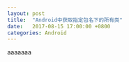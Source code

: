 ```yaml
---
layout: post
title:  "Android中获取指定包名下的所有类"
date:   2017-08-15 17:00:00 +0800
categories: Android
---
```

aaaaaaa